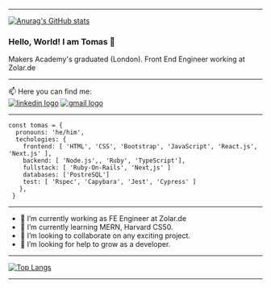 -----

[![Anurag's GitHub stats](https://github-readme-stats.vercel.app/api?username=tomasgarciadev)](https://github.com/anuraghazra/github-readme-stats)

### Hello, World! I am Tomas 👋

Makers Academy's graduated (London). Front End Engineer working at Zolar.de

-----

📫 Here you can find me:   
<a href='https://www.linkedin.com/in/tomas-garcia-64b145102/'><img src='https://img.shields.io/badge/LinkedIn-0077B5?style=for-the-badge&logo=linkedin&logoColor=white' alt='linkedin logo'/></a> <a href='mailto:tomasgarciadev@gmail.com'><img src='https://img.shields.io/badge/Gmail-D14836?style=for-the-badge&logo=gmail&logoColor=white' alt='gmail logo'/></a>

-----
```
const tomas = {
  pronouns: 'he/him',
  techologies: {
    frontend: [ 'HTML', 'CSS', 'Bootstrap', 'JavaScript', 'React.js', 'Next.js' ],
    backend: [ 'Node.js',, 'Ruby', 'TypeScript'],
    fullstack: [ 'Ruby-On-Rails', 'Next,js' ]
    databases: ['PostreSQL']
    test: [ 'Rspec', 'Capybara', 'Jest', 'Cypress' ]
   },
 }
```

-----

- 🔭 I’m currently working as FE Engineer at Zolar.de
- 🌱 I’m currently learning MERN, Harvard CS50.
- 👯 I’m looking to collaborate on any exciting project.
- 🤔 I’m looking for help to grow as a developer.

----

[![Top Langs](https://github-readme-stats.vercel.app/api/top-langs/?username=TomasGarciaDev&layout=compact&theme=tokyonight)](https://github.com/anuraghazra/github-readme-stats)

-----

<!--
**TomasGarciaDev/TomasGarciaDev** is a ✨ _special_ ✨ repository because its `README.md` (this file) appears on your GitHub profile.

Here are some ideas to get you started:

- 🔭 I’m currently working on ...
- 🌱 I’m currently learning ...
- 👯 I’m looking to collaborate on ...
- 🤔 I’m looking for help with ...
- 💬 Ask me about ...
- 📫 How to reach me: ...
- 😄 Pronouns: ...
- ⚡ Fun fact: ...
-->
